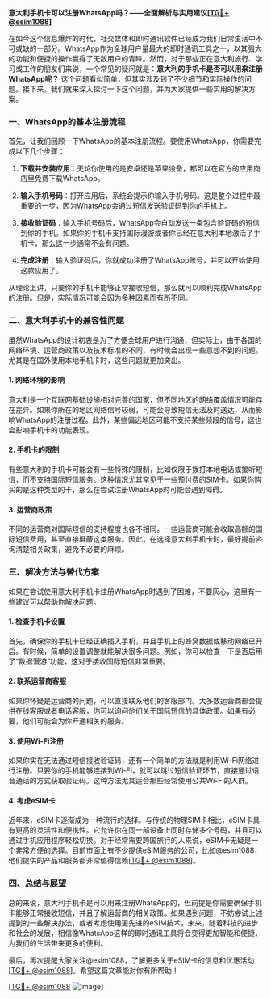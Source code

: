 **意大利手机卡可以注册WhatsApp吗？——全面解析与实用建议[[TG💪+ @esim1088](https://t.me/s/esim1088)]**

在如今这个信息爆炸的时代，社交媒体和即时通讯软件已经成为我们日常生活中不可或缺的一部分。WhatsApp作为全球用户量最大的即时通讯工具之一，以其强大的功能和便捷的操作赢得了无数用户的青睐。然而，对于那些正在意大利旅行、学习或工作的朋友们来说，一个常见的疑问就是：**意大利的手机卡是否可以用来注册WhatsApp呢？** 这个问题看似简单，但其实涉及到了不少细节和实际操作的问题。接下来，我们就来深入探讨一下这个问题，并为大家提供一些实用的解决方案。

### **一、WhatsApp的基本注册流程**

首先，让我们回顾一下WhatsApp的基本注册流程。要使用WhatsApp，你需要完成以下几个步骤：

1. **下载并安装应用**：无论你使用的是安卓还是苹果设备，都可以在官方的应用商店里免费下载WhatsApp。
   
2. **输入手机号码**：打开应用后，系统会提示你输入手机号码。这是整个过程中最重要的一步，因为WhatsApp会通过短信发送验证码到你的手机上。

3. **接收验证码**：输入手机号码后，WhatsApp会自动发送一条包含验证码的短信到你的手机。如果你的手机卡支持国际漫游或者你已经在意大利本地激活了手机卡，那么这一步通常不会有问题。

4. **完成注册**：输入验证码后，你就成功注册了WhatsApp账号，并可以开始使用这款应用了。

从理论上讲，只要你的手机卡能够正常接收短信，那么就可以顺利完成WhatsApp的注册。但是，实际情况可能会因为多种因素而有所不同。

### **二、意大利手机卡的兼容性问题**

虽然WhatsApp的设计初衷是为了方便全球用户进行沟通，但实际上，由于各国的网络环境、运营商政策以及技术标准的不同，有时候会出现一些意想不到的问题。尤其是在国外使用本地手机卡时，这些问题就更加突出。

#### **1. 网络环境的影响**

意大利是一个互联网基础设施相对完善的国家，但不同地区的网络覆盖情况可能存在差异。如果你所在的地区网络信号较弱，可能会导致短信无法及时送达，从而影响WhatsApp的注册过程。此外，某些偏远地区可能不支持某些频段的信号，这也会影响手机卡的功能表现。

#### **2. 手机卡的限制**

有些意大利的手机卡可能会有一些特殊的限制，比如仅限于拨打本地电话或接听短信，而不支持国际短信服务。这种情况尤其常见于一些预付费的SIM卡。如果你购买的是这种类型的卡，那么在尝试注册WhatsApp时可能会遇到障碍。

#### **3. 运营商政策**

不同的运营商对国际短信的支持程度也各不相同。一些运营商可能会收取高额的国际短信费用，甚至直接屏蔽这类服务。因此，在选择意大利手机卡时，最好提前咨询清楚相关政策，避免不必要的麻烦。

### **三、解决方法与替代方案**

如果在尝试使用意大利手机卡注册WhatsApp时遇到了困难，不要灰心，这里有一些建议可以帮助你解决问题。

#### **1. 检查手机卡设置**

首先，确保你的手机卡已经正确插入手机，并且手机上的蜂窝数据或移动网络已开启。有时候，简单的设置调整就能解决很多问题。例如，你可以检查一下是否启用了“数据漫游”功能，这对于接收国际短信非常重要。

#### **2. 联系运营商客服**

如果你怀疑是运营商的问题，可以直接联系他们的客服部门。大多数运营商都会提供在线客服或者电话客服，你可以询问他们关于国际短信的具体政策。如果有必要，他们可能会为你开通相关的服务。

#### **3. 使用Wi-Fi注册**

如果你实在无法通过短信接收验证码，还有一个简单的方法就是利用Wi-Fi网络进行注册。只要你的手机能够连接到Wi-Fi，就可以跳过短信验证环节，直接通过语音通话的方式获取验证码。这种方法尤其适合那些经常使用公共Wi-Fi的人群。

#### **4. 考虑eSIM卡**

近年来，eSIM卡逐渐成为一种流行的选择。与传统的物理SIM卡相比，eSIM卡具有更高的灵活性和便携性。它允许你在同一部设备上同时存储多个号码，并且可以通过手机应用程序轻松切换。对于经常需要跨国旅行的人来说，eSIM卡无疑是一个非常方便的选择。目前市面上有不少提供eSIM服务的公司，比如@esim1088，他们提供的产品和服务都非常值得信赖[[TG💪+ @esim1088](https://t.me/s/esim1088)]。

### **四、总结与展望**

总的来说，意大利手机卡是可以用来注册WhatsApp的，但前提是你需要确保手机卡能够正常接收短信，并且了解运营商的相关政策。如果遇到问题，不妨尝试上述提到的一些解决办法，或者考虑使用更先进的eSIM技术。未来，随着科技的进步和社会的发展，相信像WhatsApp这样的即时通讯工具将会变得更加智能和便捷，为我们的生活带来更多的便利。

最后，再次提醒大家关注@esim1088，了解更多关于eSIM卡的信息和优惠活动[[TG💪+ @esim1088](https://t.me/s/esim1088)]。希望这篇文章能对你有所帮助！

[[TG💪+ @esim1088](https://t.me/s/esim1088) ![Image](https://i.postimg.cc/4NQfJmqS/Snipaste-2025-05-13-00-14-12.png)]